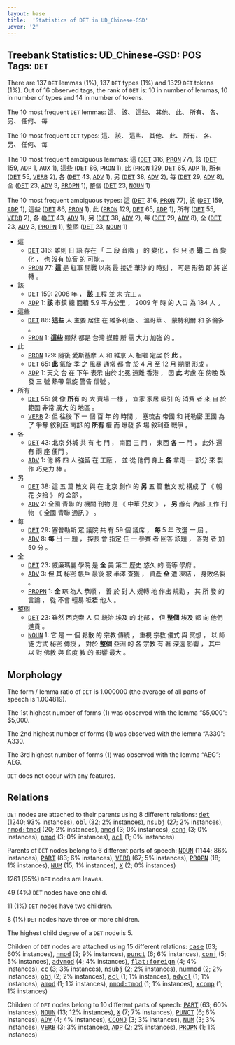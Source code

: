```yaml
---
layout: base
title:  'Statistics of DET in UD_Chinese-GSD'
udver: '2'
---
```


## Treebank Statistics: UD_Chinese-GSD: POS Tags: `DET`

There are 137 `DET` lemmas (1%), 137 `DET` types (1%) and 1329 `DET` tokens (1%).
Out of 16 observed tags, the rank of `DET` is: 10 in number of lemmas, 10 in number of types and 14 in number of tokens.

The 10 most frequent `DET` lemmas: 這、 該、 這些、 其他、 此、 所有、 各、 另、 任何、 每

The 10 most frequent `DET` types:  這、 該、 這些、 其他、 此、 所有、 各、 另、 任何、 每

The 10 most frequent ambiguous lemmas: 這 (<tt><a href="zh_gsd-pos-DET.html">DET</a></tt> 316, <tt><a href="zh_gsd-pos-PRON.html">PRON</a></tt> 77), 該 (<tt><a href="zh_gsd-pos-DET.html">DET</a></tt> 159, <tt><a href="zh_gsd-pos-ADP.html">ADP</a></tt> 1, <tt><a href="zh_gsd-pos-AUX.html">AUX</a></tt> 1), 這些 (<tt><a href="zh_gsd-pos-DET.html">DET</a></tt> 86, <tt><a href="zh_gsd-pos-PRON.html">PRON</a></tt> 1), 此 (<tt><a href="zh_gsd-pos-PRON.html">PRON</a></tt> 129, <tt><a href="zh_gsd-pos-DET.html">DET</a></tt> 65, <tt><a href="zh_gsd-pos-ADP.html">ADP</a></tt> 1), 所有 (<tt><a href="zh_gsd-pos-DET.html">DET</a></tt> 55, <tt><a href="zh_gsd-pos-VERB.html">VERB</a></tt> 2), 各 (<tt><a href="zh_gsd-pos-DET.html">DET</a></tt> 43, <tt><a href="zh_gsd-pos-ADV.html">ADV</a></tt> 1), 另 (<tt><a href="zh_gsd-pos-DET.html">DET</a></tt> 38, <tt><a href="zh_gsd-pos-ADV.html">ADV</a></tt> 2), 每 (<tt><a href="zh_gsd-pos-DET.html">DET</a></tt> 29, <tt><a href="zh_gsd-pos-ADV.html">ADV</a></tt> 8), 全 (<tt><a href="zh_gsd-pos-DET.html">DET</a></tt> 23, <tt><a href="zh_gsd-pos-ADV.html">ADV</a></tt> 3, <tt><a href="zh_gsd-pos-PROPN.html">PROPN</a></tt> 1), 整個 (<tt><a href="zh_gsd-pos-DET.html">DET</a></tt> 23, <tt><a href="zh_gsd-pos-NOUN.html">NOUN</a></tt> 1)

The 10 most frequent ambiguous types:  這 (<tt><a href="zh_gsd-pos-DET.html">DET</a></tt> 316, <tt><a href="zh_gsd-pos-PRON.html">PRON</a></tt> 77), 該 (<tt><a href="zh_gsd-pos-DET.html">DET</a></tt> 159, <tt><a href="zh_gsd-pos-ADP.html">ADP</a></tt> 1), 這些 (<tt><a href="zh_gsd-pos-DET.html">DET</a></tt> 86, <tt><a href="zh_gsd-pos-PRON.html">PRON</a></tt> 1), 此 (<tt><a href="zh_gsd-pos-PRON.html">PRON</a></tt> 129, <tt><a href="zh_gsd-pos-DET.html">DET</a></tt> 65, <tt><a href="zh_gsd-pos-ADP.html">ADP</a></tt> 1), 所有 (<tt><a href="zh_gsd-pos-DET.html">DET</a></tt> 55, <tt><a href="zh_gsd-pos-VERB.html">VERB</a></tt> 2), 各 (<tt><a href="zh_gsd-pos-DET.html">DET</a></tt> 43, <tt><a href="zh_gsd-pos-ADV.html">ADV</a></tt> 1), 另 (<tt><a href="zh_gsd-pos-DET.html">DET</a></tt> 38, <tt><a href="zh_gsd-pos-ADV.html">ADV</a></tt> 2), 每 (<tt><a href="zh_gsd-pos-DET.html">DET</a></tt> 29, <tt><a href="zh_gsd-pos-ADV.html">ADV</a></tt> 8), 全 (<tt><a href="zh_gsd-pos-DET.html">DET</a></tt> 23, <tt><a href="zh_gsd-pos-ADV.html">ADV</a></tt> 3, <tt><a href="zh_gsd-pos-PROPN.html">PROPN</a></tt> 1), 整個 (<tt><a href="zh_gsd-pos-DET.html">DET</a></tt> 23, <tt><a href="zh_gsd-pos-NOUN.html">NOUN</a></tt> 1)


* 這
  * <tt><a href="zh_gsd-pos-DET.html">DET</a></tt> 316: 雖則 日 語 存在 「 二 段 音階 」 的 變化 ， 但 只 憑 <b>這</b> 二 音 變化 ， 也 沒有 協音 的 可能 。
  * <tt><a href="zh_gsd-pos-PRON.html">PRON</a></tt> 77: <b>這</b> 是 紅軍 開戰 以來 最 接近 華沙 的 時刻 ， 可是 形勢 即 將 逆轉 。
* 該
  * <tt><a href="zh_gsd-pos-DET.html">DET</a></tt> 159: 2008 年 ， <b>該</b> 工程 並 未 完工 。
  * <tt><a href="zh_gsd-pos-ADP.html">ADP</a></tt> 1: <b>該</b> 市鎮 總 面積 5.9 平方公里 ， 2009 年 時 的 人口 為 184 人 。
* 這些
  * <tt><a href="zh_gsd-pos-DET.html">DET</a></tt> 86: <b>這些</b> 人 主要 居住 在 維多利亞 、 溫哥華 、 蒙特利爾 和 多倫多 。
  * <tt><a href="zh_gsd-pos-PRON.html">PRON</a></tt> 1: <b>這些</b> 顯然 都是 台灣 媒體 所 需 大力 加強 的 。
* 此
  * <tt><a href="zh_gsd-pos-PRON.html">PRON</a></tt> 129: 隨後 愛斯基摩 人 和 維京 人 相繼 定居 於 <b>此</b> 。
  * <tt><a href="zh_gsd-pos-DET.html">DET</a></tt> 65: <b>此</b> 氣旋 季 之 風暴 通常 都 會 於 4 月 至 12 月 期間 形成 。
  * <tt><a href="zh_gsd-pos-ADP.html">ADP</a></tt> 1: 天文 台 在 下午 表示 由於 北冕 遠離 香港 ， 因 <b>此</b> 考慮 在 傍晚 改發 三 號 熱帶 氣旋 警告 信號 。
* 所有
  * <tt><a href="zh_gsd-pos-DET.html">DET</a></tt> 55: 就 像 <b>所有</b> 的 大 賣場 一樣 ， 宜家 家居 吸引 的 消費 者 來 自 於 範圍 非常 廣大 的 地區 。
  * <tt><a href="zh_gsd-pos-VERB.html">VERB</a></tt> 2: 但 往後 下 一 個 百 年 的 時間 ， 塞琉古 帝國 和 托勒密 王國 為了 爭奪 敘利亞 南部 的 <b>所有</b> 權 而 爆發 多 場 敘利亞 戰爭 。
* 各
  * <tt><a href="zh_gsd-pos-DET.html">DET</a></tt> 43: 北京 外城 共 有 七 門 ， 南面 三 門 ， 東西 <b>各</b> 一 門 ， 此外 還 有 兩 座 便門 。
  * <tt><a href="zh_gsd-pos-ADV.html">ADV</a></tt> 1: 他 將 四 人 強留 在 工廠 ， 並 從 他們 身上 <b>各</b> 拿走 一 部分 來 製作 巧克力 棒 。
* 另
  * <tt><a href="zh_gsd-pos-DET.html">DET</a></tt> 38: 這 五 篇 散文 與 在 北京 創作 的 <b>另</b> 五 篇 散文 就 構成 了 《 朝花 夕拾 》 的 全部 。
  * <tt><a href="zh_gsd-pos-ADV.html">ADV</a></tt> 2: 全國 青聯 的 機關 刊物 是 《 中華 兒女 》 ， <b>另</b> 辦有 內部 工作 刊物 《 全國 青聯 通訊 》 。
* 每
  * <tt><a href="zh_gsd-pos-DET.html">DET</a></tt> 29: 塞普勒斯 眾 議院 共 有 59 個 議席 ， <b>每</b> 5 年 改選 一 屆 。
  * <tt><a href="zh_gsd-pos-ADV.html">ADV</a></tt> 8: <b>每</b> 出 一 題 ， 探長 會 指定 任 一 參賽 者 回答 該題 ， 答對 者 加 50 分 。
* 全
  * <tt><a href="zh_gsd-pos-DET.html">DET</a></tt> 23: 威廉瑪麗 學院 是 <b>全</b> 美 第二 歷史 悠久 的 高等 學府 。
  * <tt><a href="zh_gsd-pos-ADV.html">ADV</a></tt> 3: 但 其 秘密 帳戶 最後 被 半澤 查獲 ， 資產 <b>全</b> 遭 凍結 ， 身敗名裂 。
  * <tt><a href="zh_gsd-pos-PROPN.html">PROPN</a></tt> 1: <b>全</b> 琮 為人 恭順 ， 善 於 對 人 婉轉 地 作出 規勸 ， 其 所 發 的 言論 ， 從 不會 輕易 牴牾 他人 。
* 整個
  * <tt><a href="zh_gsd-pos-DET.html">DET</a></tt> 23: 雖然 西克索 人 只 統治 埃及 的 北部 ， 但 <b>整個</b> 埃及 都 向 他們 進貢 。
  * <tt><a href="zh_gsd-pos-NOUN.html">NOUN</a></tt> 1: 它 是 一 個 鬆散 的 宗教 傳統 ， 重視 宗教 儀式 與 冥想 ， 以 師徒 方式 秘密 傳授 ， 對於 <b>整個</b> 亞洲 的 各 宗教 有 著 深遠 影響 ， 其中 以 對 佛教 與 印度 教 的 影響 最大 。

## Morphology

The form / lemma ratio of `DET` is 1.000000 (the average of all parts of speech is 1.004819).

The 1st highest number of forms (1) was observed with the lemma “$5,000”: $5,000.

The 2nd highest number of forms (1) was observed with the lemma “A330”: A330.

The 3rd highest number of forms (1) was observed with the lemma “AEG”: AEG.

`DET` does not occur with any features.


## Relations

`DET` nodes are attached to their parents using 8 different relations: <tt><a href="zh_gsd-dep-det.html">det</a></tt> (1240; 93% instances), <tt><a href="zh_gsd-dep-obl.html">obl</a></tt> (32; 2% instances), <tt><a href="zh_gsd-dep-nsubj.html">nsubj</a></tt> (27; 2% instances), <tt><a href="zh_gsd-dep-nmod-tmod.html">nmod:tmod</a></tt> (20; 2% instances), <tt><a href="zh_gsd-dep-amod.html">amod</a></tt> (3; 0% instances), <tt><a href="zh_gsd-dep-conj.html">conj</a></tt> (3; 0% instances), <tt><a href="zh_gsd-dep-nmod.html">nmod</a></tt> (3; 0% instances), <tt><a href="zh_gsd-dep-acl.html">acl</a></tt> (1; 0% instances)

Parents of `DET` nodes belong to 6 different parts of speech: <tt><a href="zh_gsd-pos-NOUN.html">NOUN</a></tt> (1144; 86% instances), <tt><a href="zh_gsd-pos-PART.html">PART</a></tt> (83; 6% instances), <tt><a href="zh_gsd-pos-VERB.html">VERB</a></tt> (67; 5% instances), <tt><a href="zh_gsd-pos-PROPN.html">PROPN</a></tt> (18; 1% instances), <tt><a href="zh_gsd-pos-NUM.html">NUM</a></tt> (15; 1% instances), <tt><a href="zh_gsd-pos-X.html">X</a></tt> (2; 0% instances)

1261 (95%) `DET` nodes are leaves.

49 (4%) `DET` nodes have one child.

11 (1%) `DET` nodes have two children.

8 (1%) `DET` nodes have three or more children.

The highest child degree of a `DET` node is 5.

Children of `DET` nodes are attached using 15 different relations: <tt><a href="zh_gsd-dep-case.html">case</a></tt> (63; 60% instances), <tt><a href="zh_gsd-dep-nmod.html">nmod</a></tt> (9; 9% instances), <tt><a href="zh_gsd-dep-punct.html">punct</a></tt> (6; 6% instances), <tt><a href="zh_gsd-dep-conj.html">conj</a></tt> (5; 5% instances), <tt><a href="zh_gsd-dep-advmod.html">advmod</a></tt> (4; 4% instances), <tt><a href="zh_gsd-dep-flat-foreign.html">flat:foreign</a></tt> (4; 4% instances), <tt><a href="zh_gsd-dep-cc.html">cc</a></tt> (3; 3% instances), <tt><a href="zh_gsd-dep-nsubj.html">nsubj</a></tt> (2; 2% instances), <tt><a href="zh_gsd-dep-nummod.html">nummod</a></tt> (2; 2% instances), <tt><a href="zh_gsd-dep-obj.html">obj</a></tt> (2; 2% instances), <tt><a href="zh_gsd-dep-acl.html">acl</a></tt> (1; 1% instances), <tt><a href="zh_gsd-dep-advcl.html">advcl</a></tt> (1; 1% instances), <tt><a href="zh_gsd-dep-amod.html">amod</a></tt> (1; 1% instances), <tt><a href="zh_gsd-dep-nmod-tmod.html">nmod:tmod</a></tt> (1; 1% instances), <tt><a href="zh_gsd-dep-xcomp.html">xcomp</a></tt> (1; 1% instances)

Children of `DET` nodes belong to 10 different parts of speech: <tt><a href="zh_gsd-pos-PART.html">PART</a></tt> (63; 60% instances), <tt><a href="zh_gsd-pos-NOUN.html">NOUN</a></tt> (13; 12% instances), <tt><a href="zh_gsd-pos-X.html">X</a></tt> (7; 7% instances), <tt><a href="zh_gsd-pos-PUNCT.html">PUNCT</a></tt> (6; 6% instances), <tt><a href="zh_gsd-pos-ADV.html">ADV</a></tt> (4; 4% instances), <tt><a href="zh_gsd-pos-CCONJ.html">CCONJ</a></tt> (3; 3% instances), <tt><a href="zh_gsd-pos-NUM.html">NUM</a></tt> (3; 3% instances), <tt><a href="zh_gsd-pos-VERB.html">VERB</a></tt> (3; 3% instances), <tt><a href="zh_gsd-pos-ADP.html">ADP</a></tt> (2; 2% instances), <tt><a href="zh_gsd-pos-PROPN.html">PROPN</a></tt> (1; 1% instances)

